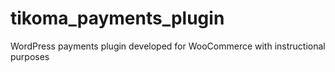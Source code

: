 # tikoma_payments_plugin
WordPress payments plugin developed for WooCommerce with instructional purposes
